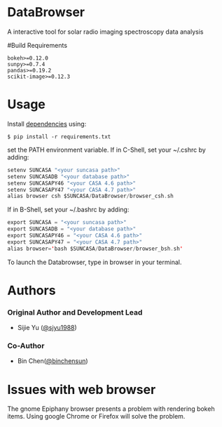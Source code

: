 # DataBrowser
A interactive tool for solar radio imaging spectroscopy data analysis

#Build Requirements
```
bokeh>=0.12.0
sunpy>=0.7.4
pandas>=0.19.2
scikit-image>=0.12.3
```

# Usage
Install [dependencies](requirements.txt) using:

```
$ pip install -r requirements.txt
```

set the PATH environment variable.
If in C-Shell, set your ~/.cshrc by adding:

```swift
setenv SUNCASA "<your suncasa path>"
setenv SUNCASADB "<your database path>"
setenv SUNCASAPY46 "<your CASA 4.6 path>"
setenv SUNCASAPY47 "<your CASA 4.7 path>"
alias browser csh $SUNCASA/DataBrowser/browser_csh.sh
```

If in B-Shell, set your ~/.bashrc by adding:
```swift
export SUNCASA = "<your suncasa path>"
export SUNCASADB = "<your database path>"
export SUNCASAPY46 = "<your CASA 4.6 path>"
export SUNCASAPY47 = "<your CASA 4.7 path>"
alias browser='bash $SUNCASA/DataBrowser/browser_bsh.sh'
```

To launch the Databrowser, type in browser in your terminal.

# Authors
### Original Author and Development Lead
- Sijie Yu ([@sjyu1988](https://github.com/sjyu1988))

### Co-Author
- Bin Chen([@binchensun](https://github.com/binchensun))


# Issues with web browser
The gnome Epiphany browser presents a problem with rendering bokeh items.
Using google Chrome or Firefox will solve the problem.